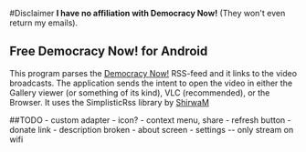 #Disclaimer
<b>I have no affiliation with Democracy Now!</b> (They won't even return my emails).

## Free Democracy Now! for Android
This program parses the <a href="http://democracynow.org">Democracy Now!</a> RSS-feed and it links to the video broadcasts. The application sends the intent to open the video in either the Gallery viewer (or something of its kind), VLC (recommended), or the Browser. It uses the SimplisticRss library by <a href="https://github.com/ShirwaM/Simplistic-RSS">ShirwaM</a>
<br>

##TODO
    - custom adapter
    - icon?
    - context menu, share
    - refresh button
    - donate link
    - description broken
    - about screen
    - settings
        -- only stream on wifi
    
